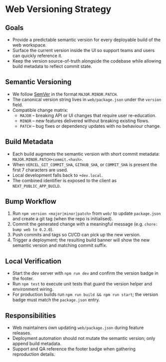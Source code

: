 # Web Versioning Strategy

## Goals
- Provide a predictable semantic version for every deployable build of the web workspace.
- Surface the current version inside the UI so support teams and users can quickly reference it.
- Keep the version source-of-truth alongside the codebase while allowing build metadata to reflect commit state.

## Semantic Versioning
- We follow [SemVer](https://semver.org/) in the format `MAJOR.MINOR.PATCH`.
- The canonical version string lives in `web/package.json` under the `version` field.
- Compatible change matrix:
  - `MAJOR` – breaking API or UI changes that require user re-education.
  - `MINOR` – new features delivered without breaking existing flows.
  - `PATCH` – bug fixes or dependency updates with no behaviour change.

## Build Metadata
- Each build augments the semantic version with short commit metadata: `MAJOR.MINOR.PATCH+commit.<hash>`.
- When `VERCEL_GIT_COMMIT_SHA`, `GITHUB_SHA`, or `COMMIT_SHA` is present the first 7 characters are used.
- Local development falls back to `+dev.local`.
- The combined identifier is exposed to the client as `NEXT_PUBLIC_APP_BUILD`.

## Bump Workflow
1. Run `npm version <major|minor|patch>` from `web/` to update `package.json` and create a git tag (when the repo is initialised).
2. Commit the generated change with a meaningful message (e.g. `chore: bump web to 0.2.0`).
3. Push commits and tags so CI/CD can pick up the new version.
4. Trigger a deployment; the resulting build banner will show the new semantic version and matching commit suffix.

## Local Verification
- Start the dev server with `npm run dev` and confirm the version badge in the footer.
- Run `npm test` to execute unit tests that guard the version helper and environment wiring.
- For production builds run `npm run build && npm run start`; the version badge must match the `package.json` entry.

## Responsibilities
- Web maintainers own updating `web/package.json` during feature releases.
- Deployment automation should not mutate the semantic version; only append build metadata.
- Support and QA reference the footer badge when gathering reproduction details.
